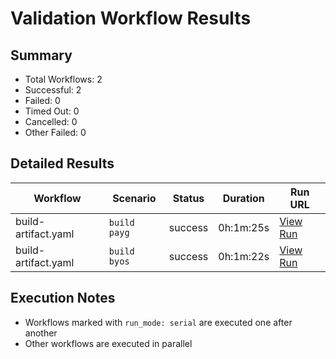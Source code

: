 # Validation Workflow Results

## Summary
- Total Workflows: 2
- Successful: 2
- Failed: 0
- Timed Out: 0
- Cancelled: 0
- Other Failed: 0

## Detailed Results

| Workflow | Scenario | Status | Duration | Run URL |
|----------|----------|---------|-----------|----------|
| build-artifact.yaml | `build payg` | success | 0h:1m:25s | [View Run](https://github.com/azure-javaee/rhel-jboss-templates/actions/runs/17016135340) |
| build-artifact.yaml | `build byos` | success | 0h:1m:22s | [View Run](https://github.com/azure-javaee/rhel-jboss-templates/actions/runs/17016136300) |


## Execution Notes
- Workflows marked with `run_mode: serial` are executed one after another
- Other workflows are executed in parallel
